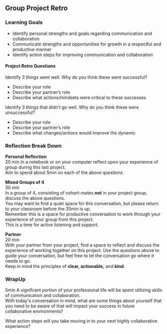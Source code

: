 ## Group Project Retro  

### Learning Goals  
* Identify personal strengths and goals regarding communication and collaboration  
* Communicate strengths and opportunities for growth in a respectful and productive manner  
* Identify action steps for improving communication and collaboration  

#### Project Retro Questions
Identify 3 things went well. Why do you think these were successful?
* Describe your role
* Describe your partner’s role
* Describe what actions/mindsets were critical to these successes

Identify 3 things that didn't go well. Why do you think these were unsuccessful?
* Describe your role
* Describe your partner’s role
* Describe what changes/actions would improve the dynamic  

### Reflection Break Down 
**Personal Reflection**  
20 min
In a notebook or on your computer reflect upon your experience of group during this last project.  
Aim to spend about 5min on each of the above questions.  

**Mixed Groups of 4**  
30 min  
In a group of 4, consisting of cohort-mates **not** in your project group, discuss the above questions.  
You may want to find a quiet space for this conversation, but please return to your classroom before the 35min is up.  
Remember this is a space for productive conversation to work through your experience of your group from this project.  
This is a time for active listening and support.  
  
**Partner**  
20 min  
With your partner from your project, find a space to reflect and discuss the experience of working together on this project. Use the questions above to guide your conversation, but feel free to let the conversation go where it needs to go.  
Keep in mind the principles of **clear, actionable,** and **kind**.

### WrapUp  
5min
A signifcant portion of your professional life will be spent utilizing skills of communication and collaboration.  
With today's conversation in mind, what are some things about yourself that you need to be aware of that will impact your success in future collaborative environments?  

What action steps will you take moving in to your next highly collaborative experience?  
